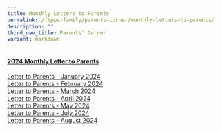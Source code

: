 ```yaml
---
title: Monthly Letters to Parents
permalink: /ftpps-family/parents-corner/monthly-letters-to-parents/
description: ""
third_nav_title: Parents' Corner
variant: markdown
---
```

<h4><u>2024 Monthly Letter to Parents</u></h4>


[Letter to Parents - January 2024](/files/Parents'%20Corner/Letter%20to%20Parents/2024/0124___Letter_to_Parents.pdf)
<br>
[Letter to Parents - February 2024](/files/Parents'%20Corner/Letter%20to%20Parents/2024/0224___Letter_to_Parents__Final_.pdf)
<br>
[Letter to Parents - March 2024](/files/Parents'%20Corner/Letter%20to%20Parents/2024/0324___Letter_to_Parents__Final_.pdf)
<br>
[Letter to Parents - April 2024](/files/Parents'%20Corner/Letter%20to%20Parents/2024/0424__Letter_to_Parents.pdf)
<br>
[Letter to Parents - May 2024](/files/Parents'%20Corner/Letter%20to%20Parents/2024/0524___Letter_to_Parents.pdf)
<br>
[Letter to Parents - July 2024](/files/Parents'%20Corner/Letter%20to%20Parents/2024/0724___Letter_to_Parents.pdf)
<br>
[Letter to Parents - August 2024](/files/Parents'%20Corner/Letter%20to%20Parents/2024/0824___Letter_to_Parents.pdf)